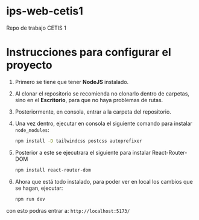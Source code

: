 # ips-web-cetis1
Repo de trabajo CETIS 1

# Instrucciones para configurar el proyecto

1. Primero se tiene que tener **NodeJS** instalado.

2. Al clonar el repositorio se recomienda no clonarlo dentro de carpetas, sino en el **Escritorio**, para que no haya problemas de rutas.

3. Posteriormente, en consola, entrar a la carpeta del repositorio. 

4. Una vez dentro, ejecutar en consola el siguiente comando para instalar `node_modules`:

   ```bash
   npm install -D tailwindcss postcss autoprefixer
5. Posterior a este se ejecutrara el siguiente para instalar React-Router-DOM

   ```bash
   npm install react-router-dom
7. Ahora que está todo instalado, para poder ver en local los cambios que se hagan, ejecutar:
    ```bash
    npm run dev
con esto podras entrar a: `http://localhost:5173/`
